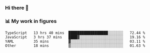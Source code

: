 ### Hi there 👋

### 📊 My work in figures

<!--START_SECTION:waka-->

```text
TypeScript   13 hrs 40 mins  ██████████████████░░░░░░░   72.44 %
JavaScript   3 hrs 37 mins   ████▓░░░░░░░░░░░░░░░░░░░░   19.16 %
YAML         35 mins         ▓░░░░░░░░░░░░░░░░░░░░░░░░   03.11 %
Other        18 mins         ▒░░░░░░░░░░░░░░░░░░░░░░░░   01.63 %
```

<!--END_SECTION:waka-->
